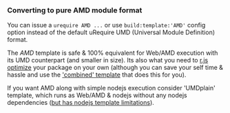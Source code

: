 ### Converting to pure AMD module format

You can issue a `urequire AMD ...` or use `build:template:'AMD'` config option instead of the default uRequire UMD (Universal Module Definition) format.

The *AMD* template is safe & 100% equivalent for Web/AMD execution with its UMD counterpart (and smaller in size). Its also what you need to [r.js optimize](http://requirejs.org/docs/optimization.html) your package on your own (although you can save your self time & hassle and use the ['combined' template](combined-template) that does this for you).

If you want AMD along with simple nodejs execution consider 'UMDplain' template, which runs as Web/AMD & nodejs without any nodejs dependencies ([but has nodejs template limitations](nodejs-Template)).